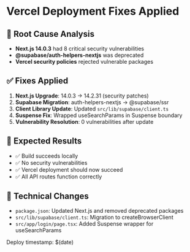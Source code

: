 # Vercel Deployment Fixes Applied

## 🔧 Root Cause Analysis
- **Next.js 14.0.3** had 8 critical security vulnerabilities
- **@supabase/auth-helpers-nextjs** was deprecated
- **Vercel security policies** rejected vulnerable packages

## ✅ Fixes Applied

1. **Next.js Upgrade**: 14.0.3 → 14.2.31 (security patches)
2. **Supabase Migration**: auth-helpers-nextjs → @supabase/ssr
3. **Client Library Update**: Updated `src/lib/supabase/client.ts`
4. **Suspense Fix**: Wrapped useSearchParams in Suspense boundary
5. **Vulnerability Resolution**: 0 vulnerabilities after update

## 🎯 Expected Results
- ✅ Build succeeds locally
- ✅ No security vulnerabilities
- ✅ Vercel deployment should now succeed
- ✅ All API routes function correctly

## 📝 Technical Changes
- `package.json`: Updated Next.js and removed deprecated packages
- `src/lib/supabase/client.ts`: Migration to createBrowserClient
- `src/app/login/page.tsx`: Added Suspense wrapper for useSearchParams

Deploy timestamp: $(date)